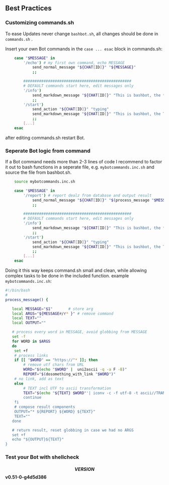 ## Best Practices

### Customizing commands.sh
To ease Updates never change ```bashbot.sh```, all changes should be done in ```commands.sh``` .

Insert your own Bot commands in the ```case ... esac``` block in commands.sh:
```bash
	case "$MESSAGE" in
		'/echo') # my first own command, echo MESSAGE
			send_normal_message "${CHAT[ID]}" "${MESSAGE}"
			;;

		################################################
		# DEFAULT commands start here, edit messages only
		'/info')
			send_markdown_message "${CHAT[ID]}" "This is bashbot, the *Telegram* bot written entirely in *bash*."
			;;
		'/start')
			send_action "${CHAT[ID]}" "typing"
			send_markdown_message "${CHAT[ID]}" "This is bashbot, the Telegram bot written entirely in bash."
			;;
		[...]
	esac
```
after editing commands.sh restart Bot.

### Seperate Bot logic from command
If a Bot command needs more than 2-3 lines of code I recommend to factor it out to bash functions in a seperate file, e.g.
```mybotcommands.inc.sh``` and source the file from bashbot.sh.
```bash
	source mybotcommands.inc.sh

	case "$MESSAGE" in
		'/report') # report dealz from database and output result
			send_normal_message "${CHAT[ID]}" "$(process_message "$MESSAGE")" 
			;;

		################################################
		# DEFAULT commands start here, edit messages only
		'/info')
			send_markdown_message "${CHAT[ID]}" "This is bashbot, the *Telegram* bot written entirely in *bash*."
			;;
		'/start')
			send_action "${CHAT[ID]}" "typing"
			send_markdown_message "${CHAT[ID]}" "This is bashbot, the Telegram bot written entirely in bash."
			;;
		[...]
	esac
```
Doing it this way keeps command.sh small and clean, while allowing complex tasks to be done in the included function. example ```mybotcommands.inc.sh```:
```bash
#!/bin/bash
#
process_message() {

   local MESSAGE="$1"		# store arg
   local ARGS="${MESSAGE#/r* }" # remove command
   local TEXT=""
   local OUTPUT=""

   # process every word in MESSAGE, avoid globbing from MESSAGE
   set -f
   for WORD in $ARGS
   do
	set +f
	# process links 
	if [[ "$WORD" == "https://"* ]]; then
		# remove utf chars from URL 
		WORD="$(echo "$WORD" |  uni2ascii -q -a F -B)"
		REPORT="$(dosomething_with_link "$WORD")"
	# no link, add as text
	else
		# TEXT incl UTF to ascii transformation
		TEXT="$(echo "${TEXT} $WORD"'| iconv -c -f utf-8 -t ascii//TRANSLIT)"
		continue
	fi
	# compose result components
	OUTPUT="* ${REPORT} ${WORD} ${TEXT}"
	TEXT=""
   done

   # return result, reset globbing in case we had no ARGS
   set +f
   echo "${OUTPUT}${TEXT}"
}

```

### Test your Bot with shellcheck

#### $$VERSION$$ v0.51-0-g4d5d386

